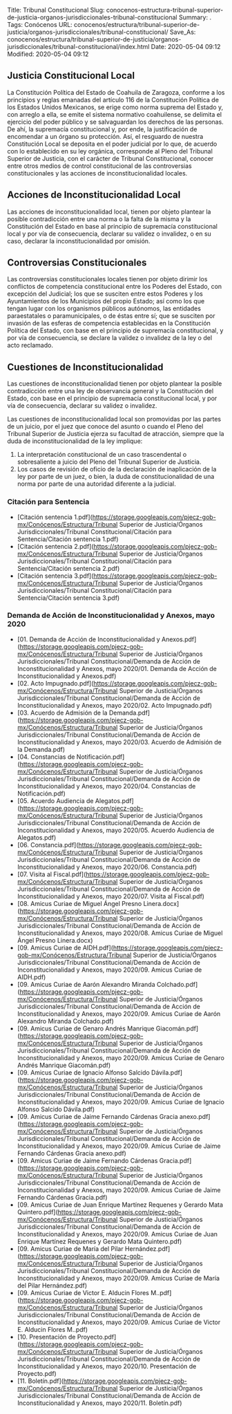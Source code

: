 Title: Tribunal Constitucional
Slug: conocenos-estructura-tribunal-superior-de-justicia-organos-jurisdiccionales-tribunal-constitucional
Summary: .
Tags: Conócenos
URL: conocenos/estructura/tribunal-superior-de-justicia/organos-jurisdiccionales/tribunal-constitucional/
Save_As: conocenos/estructura/tribunal-superior-de-justicia/organos-jurisdiccionales/tribunal-constitucional/index.html
Date: 2020-05-04 09:12
Modified: 2020-05-04 09:12


## Justicia Constitucional Local

La Constitución Política del Estado de Coahuila de Zaragoza, conforme a los principios y reglas emanadas del artículo 116 de la Constitución Política de los Estados Unidos Mexicanos, se erige como norma suprema del Estado y, con arreglo a ella, se emite el sistema normativo coahuilense, se delimita el ejercicio del poder público y se salvaguardan los derechos de las personas. De ahí, la supremacía constitucional y, por ende, la justificación de encomendar a un órgano su protección. Así, el resguardo de nuestra Constitución Local se deposita en el poder judicial por lo que, de acuerdo con lo establecido en su ley orgánica, corresponde al Pleno del Tribunal Superior de Justicia, con el carácter de Tribunal Constitucional, conocer entre otros medios de control constitucional de las controversias constitucionales y las acciones de inconstitucionalidad locales.

## Acciones de Inconstitucionalidad Local

Las acciones de inconstitucionalidad local, tienen por objeto plantear la posible contradicción entre una norma o la falta de la misma y la Constitución del Estado en base al principio de supremacía constitucional local y por vía de consecuencia, declarar su validez o invalidez, o en su caso, declarar la inconstitucionalidad por omisión.

## Controversias Constitucionales

Las controversias constitucionales locales tienen por objeto dirimir los conflictos de competencia constitucional entre los Poderes del Estado, con excepción del Judicial; los que se susciten entre estos Poderes y los Ayuntamientos de los Municipios del propio Estado; así como los que tengan lugar con los organismos públicos autónomos, las entidades paraestatales o paramunicipales, o de éstas entre sí; que se susciten por invasión de las esferas de competencia establecidas en la Constitución Política del Estado, con base en el principio de supremacía constitucional, y por vía de consecuencia, se declare la validez o invalidez de la ley o del acto reclamado.

## Cuestiones de Inconstitucionalidad

Las cuestiones de inconstitucionalidad tienen por objeto plantear la posible contradicción entre una ley de observancia general y la Constitución del Estado, con base en el principio de supremacía constitucional local, y por vía de consecuencia, declarar su validez o invalidez.

Las cuestiones de inconstitucionalidad local son promovidas por las partes de un juicio, por el juez que conoce del asunto o cuando el Pleno del Tribunal Superior de Justicia ejerza su facultad de atracción, siempre que la duda de inconstitucionalidad de la ley implique:

1. La interpretación constitucional de un caso trascendental o sobresaliente a juicio del Pleno del Tribunal Superior de Justicia.
2. Los casos de revisión de oficio de la declaración de inaplicación de la ley por parte de un juez, o bien, la duda de constitucionalidad de una norma por parte de una autoridad diferente a la judicial.



### Citación para Sentencia


* [Citación sentencia 1.pdf](https://storage.googleapis.com/pjecz-gob-mx/Conócenos/Estructura/Tribunal Superior de Justicia/Órganos Jurisdiccionales/Tribunal Constitucional/Citación para Sentencia/Citación sentencia 1.pdf)
* [Citación sentencia 2.pdf](https://storage.googleapis.com/pjecz-gob-mx/Conócenos/Estructura/Tribunal Superior de Justicia/Órganos Jurisdiccionales/Tribunal Constitucional/Citación para Sentencia/Citación sentencia 2.pdf)
* [Citación sentencia 3.pdf](https://storage.googleapis.com/pjecz-gob-mx/Conócenos/Estructura/Tribunal Superior de Justicia/Órganos Jurisdiccionales/Tribunal Constitucional/Citación para Sentencia/Citación sentencia 3.pdf)


### Demanda de Acción de Inconstitucionalidad y Anexos, mayo 2020


* [01. Demanda de Acción de Inconstitucionalidad y Anexos.pdf](https://storage.googleapis.com/pjecz-gob-mx/Conócenos/Estructura/Tribunal Superior de Justicia/Órganos Jurisdiccionales/Tribunal Constitucional/Demanda de Acción de Inconstitucionalidad y Anexos, mayo 2020/01. Demanda de Acción de Inconstitucionalidad y Anexos.pdf)
* [02. Acto Impugnado.pdf](https://storage.googleapis.com/pjecz-gob-mx/Conócenos/Estructura/Tribunal Superior de Justicia/Órganos Jurisdiccionales/Tribunal Constitucional/Demanda de Acción de Inconstitucionalidad y Anexos, mayo 2020/02. Acto Impugnado.pdf)
* [03. Acuerdo de Admisión de la Demanda.pdf](https://storage.googleapis.com/pjecz-gob-mx/Conócenos/Estructura/Tribunal Superior de Justicia/Órganos Jurisdiccionales/Tribunal Constitucional/Demanda de Acción de Inconstitucionalidad y Anexos, mayo 2020/03. Acuerdo de Admisión de la Demanda.pdf)
* [04. Constancias de Notificación.pdf](https://storage.googleapis.com/pjecz-gob-mx/Conócenos/Estructura/Tribunal Superior de Justicia/Órganos Jurisdiccionales/Tribunal Constitucional/Demanda de Acción de Inconstitucionalidad y Anexos, mayo 2020/04. Constancias de Notificación.pdf)
* [05. Acuerdo Audiencia de Alegatos.pdf](https://storage.googleapis.com/pjecz-gob-mx/Conócenos/Estructura/Tribunal Superior de Justicia/Órganos Jurisdiccionales/Tribunal Constitucional/Demanda de Acción de Inconstitucionalidad y Anexos, mayo 2020/05. Acuerdo Audiencia de Alegatos.pdf)
* [06. Constancia.pdf](https://storage.googleapis.com/pjecz-gob-mx/Conócenos/Estructura/Tribunal Superior de Justicia/Órganos Jurisdiccionales/Tribunal Constitucional/Demanda de Acción de Inconstitucionalidad y Anexos, mayo 2020/06. Constancia.pdf)
* [07. Visita al Fiscal.pdf](https://storage.googleapis.com/pjecz-gob-mx/Conócenos/Estructura/Tribunal Superior de Justicia/Órganos Jurisdiccionales/Tribunal Constitucional/Demanda de Acción de Inconstitucionalidad y Anexos, mayo 2020/07. Visita al Fiscal.pdf)
* [08. Amicus Curiae de Miguel Ángel Presno Linera.docx](https://storage.googleapis.com/pjecz-gob-mx/Conócenos/Estructura/Tribunal Superior de Justicia/Órganos Jurisdiccionales/Tribunal Constitucional/Demanda de Acción de Inconstitucionalidad y Anexos, mayo 2020/08. Amicus Curiae de Miguel Ángel Presno Linera.docx)
* [09. Amicus Curiae de AIDH.pdf](https://storage.googleapis.com/pjecz-gob-mx/Conócenos/Estructura/Tribunal Superior de Justicia/Órganos Jurisdiccionales/Tribunal Constitucional/Demanda de Acción de Inconstitucionalidad y Anexos, mayo 2020/09. Amicus Curiae de AIDH.pdf)
* [09. Amicus Curiae de Aarón Alexandro Miranda Colchado.pdf](https://storage.googleapis.com/pjecz-gob-mx/Conócenos/Estructura/Tribunal Superior de Justicia/Órganos Jurisdiccionales/Tribunal Constitucional/Demanda de Acción de Inconstitucionalidad y Anexos, mayo 2020/09. Amicus Curiae de Aarón Alexandro Miranda Colchado.pdf)
* [09. Amicus Curiae de Genaro Andrés Manrique Giacomán.pdf](https://storage.googleapis.com/pjecz-gob-mx/Conócenos/Estructura/Tribunal Superior de Justicia/Órganos Jurisdiccionales/Tribunal Constitucional/Demanda de Acción de Inconstitucionalidad y Anexos, mayo 2020/09. Amicus Curiae de Genaro Andrés Manrique Giacomán.pdf)
* [09. Amicus Curiae de Ignacio Alfonso Salcido Dávila.pdf](https://storage.googleapis.com/pjecz-gob-mx/Conócenos/Estructura/Tribunal Superior de Justicia/Órganos Jurisdiccionales/Tribunal Constitucional/Demanda de Acción de Inconstitucionalidad y Anexos, mayo 2020/09. Amicus Curiae de Ignacio Alfonso Salcido Dávila.pdf)
* [09. Amicus Curiae de Jaime Fernando Cárdenas Gracia anexo.pdf](https://storage.googleapis.com/pjecz-gob-mx/Conócenos/Estructura/Tribunal Superior de Justicia/Órganos Jurisdiccionales/Tribunal Constitucional/Demanda de Acción de Inconstitucionalidad y Anexos, mayo 2020/09. Amicus Curiae de Jaime Fernando Cárdenas Gracia anexo.pdf)
* [09. Amicus Curiae de Jaime Fernando Cárdenas Gracia.pdf](https://storage.googleapis.com/pjecz-gob-mx/Conócenos/Estructura/Tribunal Superior de Justicia/Órganos Jurisdiccionales/Tribunal Constitucional/Demanda de Acción de Inconstitucionalidad y Anexos, mayo 2020/09. Amicus Curiae de Jaime Fernando Cárdenas Gracia.pdf)
* [09. Amicus Curiae de Juan Enrique Martínez Requenes y Gerardo Mata Quintero.pdf](https://storage.googleapis.com/pjecz-gob-mx/Conócenos/Estructura/Tribunal Superior de Justicia/Órganos Jurisdiccionales/Tribunal Constitucional/Demanda de Acción de Inconstitucionalidad y Anexos, mayo 2020/09. Amicus Curiae de Juan Enrique Martínez Requenes y Gerardo Mata Quintero.pdf)
* [09. Amicus Curiae de María del Pilar Hernández.pdf](https://storage.googleapis.com/pjecz-gob-mx/Conócenos/Estructura/Tribunal Superior de Justicia/Órganos Jurisdiccionales/Tribunal Constitucional/Demanda de Acción de Inconstitucionalidad y Anexos, mayo 2020/09. Amicus Curiae de María del Pilar Hernández.pdf)
* [09. Amicus Curiae de Victor E. Alducin Flores M..pdf](https://storage.googleapis.com/pjecz-gob-mx/Conócenos/Estructura/Tribunal Superior de Justicia/Órganos Jurisdiccionales/Tribunal Constitucional/Demanda de Acción de Inconstitucionalidad y Anexos, mayo 2020/09. Amicus Curiae de Victor E. Alducin Flores M..pdf)
* [10. Presentación de Proyecto.pdf](https://storage.googleapis.com/pjecz-gob-mx/Conócenos/Estructura/Tribunal Superior de Justicia/Órganos Jurisdiccionales/Tribunal Constitucional/Demanda de Acción de Inconstitucionalidad y Anexos, mayo 2020/10. Presentación de Proyecto.pdf)
* [11. Boletín.pdf](https://storage.googleapis.com/pjecz-gob-mx/Conócenos/Estructura/Tribunal Superior de Justicia/Órganos Jurisdiccionales/Tribunal Constitucional/Demanda de Acción de Inconstitucionalidad y Anexos, mayo 2020/11. Boletín.pdf)


